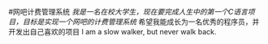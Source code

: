 #网吧计费管理系统
*我是一名在校大学生，现在要完成人生中的第一个C语言项目，目标是实现一个网吧的计费管理系统*
希望我能成长为一名优秀的程序员，并开发出自己喜欢的项目
I am a slow walker, but never walk back.
